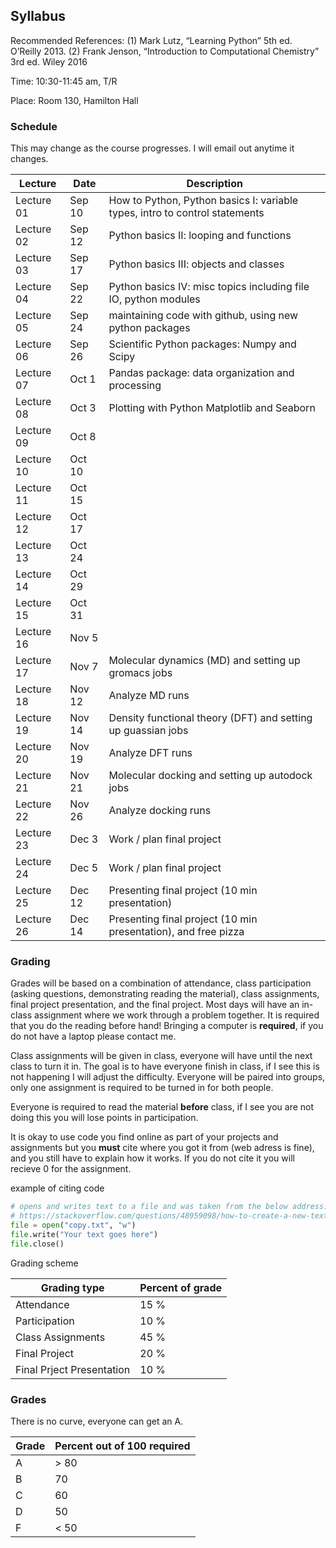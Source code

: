 ## Syllabus

Recommended References: (1) Mark Lutz, “Learning Python” 5th ed. O’Reilly 2013. (2) Frank Jenson, “Introduction to Computational Chemistry” 3rd ed. Wiley 2016 

Time: 10:30-11:45 am, T/R

Place: Room 130, Hamilton Hall

### Schedule 
This may change as the course progresses. I will email out anytime it changes.

| Lecture  | Date | Description |
-----------|------|--------------
| Lecture 01 | Sep 10 | How to Python, Python basics I: variable types, intro to control statements |
| Lecture 02 | Sep 12 | Python basics II: looping and functions |
| Lecture 03 | Sep 17 | Python basics III: objects and classes |
| Lecture 04 | Sep 22 | Python basics IV: misc topics including file IO, python modules  |
| Lecture 05 | Sep 24 | maintaining code with github, using new python packages |
| Lecture 06 | Sep 26 | Scientific Python packages: Numpy and Scipy |
| Lecture 07 | Oct 1  | Pandas package: data organization and processing|
| Lecture 08 | Oct 3  | Plotting with Python Matplotlib and Seaborn |
| Lecture 09 | Oct 8  | |
| Lecture 10 | Oct 10  | |
| Lecture 11 | Oct 15  | |
| Lecture 12 | Oct 17  | |
| Lecture 13 | Oct 24  | |
| Lecture 14 | Oct 29  | |
| Lecture 15 | Oct 31  | |
| Lecture 16 | Nov 5  | |
| Lecture 17 | Nov 7  | Molecular dynamics (MD) and setting up gromacs jobs|
| Lecture 18 | Nov 12  | Analyze MD runs |
| Lecture 19 | Nov 14  | Density functional theory (DFT) and setting up guassian jobs |
| Lecture 20 | Nov 19  | Analyze DFT runs |
| Lecture 21 | Nov 21  | Molecular docking and setting up autodock jobs |
| Lecture 22 | Nov 26  | Analyze docking runs |
| Lecture 23 | Dec 3   | Work / plan final project |
| Lecture 24 | Dec 5   | Work / plan final project |
| Lecture 25 | Dec 12  | Presenting final project (10 min presentation)|
| Lecture 26 | Dec 14  | Presenting final project (10 min presentation), and free pizza |


### Grading 

Grades will be based on a combination of attendance, class participation (asking questions, demonstrating reading the material), class assignments, final project presentation, and the final project. Most days will have an in-class assignment where we work through a problem together. It is required that you do the reading before hand! Bringing a computer is **required**, if you do not have a laptop please contact me. 

Class assignments will be given in class, everyone will have until the next class to turn it in. The goal is to have everyone finish in class, if I see this is not happening I will adjust the difficulty. Everyone will be paired into groups, only one assignment is required to be turned in for both people. 

Everyone is required to read the material **before** class, if I see you are not doing this you will lose points in participation. 

It is okay to use code you find online as part of your projects and assignments but you **must** cite where you got it from (web adress is fine), and you still have to explain how it works. If you do not cite it you will recieve 0 for the assignment. 

example of citing code 

```python
# opens and writes text to a file and was taken from the below address:
# https://stackoverflow.com/questions/48959098/how-to-create-a-new-text-file-using-python/48964410
file = open("copy.txt", "w") 
file.write("Your text goes here") 
file.close() 
```
Grading scheme
	
| Grading type | Percent of grade |
---------------|------------------|
|Attendance	|15 %|
|Participation | 10 % |
|Class Assignments 	|45 %|
|Final Project |	20 %|
|Final Prject Presentation	| 10 %|

### Grades
There is no curve, everyone can get an A.

| Grade | Percent out of 100 required |
--------|------------------------------
| A | > 80 |
| B | 70 |
| C | 60 |
| D | 50 |
| F | < 50 |


